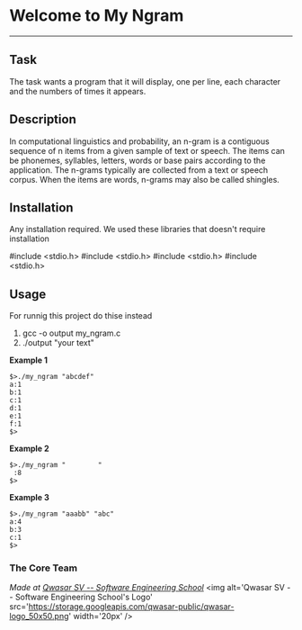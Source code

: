 # Welcome to My Ngram
***

## Task
The task wants a program that it will display, one per line, each character and the numbers of times it appears.
## Description
<p>In computational linguistics and probability, an n-gram is a contiguous sequence of n items from a given sample of text or speech. The items can be phonemes, syllables, letters, words or base pairs according to the application. The n-grams typically are collected from a text or speech corpus. When the items are words, n-grams may also be called shingles.</p>

## Installation
Any installation required. We used these libraries that doesn't require installation

#include <stdio.h>
#include <stdio.h>
#include <stdio.h>
#include <stdio.h>


## Usage
For runnig this project do thise instead
<ol>
  <li>gcc -o output my_ngram.c</li>
  <li>./output "your text"</li>
</ol>
<p><strong>Example 1</strong></p>
<pre class=" language-plain"><code class=" language-plain">$&gt;./my_ngram "abcdef"
a:1
b:1
c:1
d:1
e:1
f:1
$&gt;
</code></pre>

<p><strong>Example 2</strong></p>
<pre class=" language-plain"><code class=" language-plain">$&gt;./my_ngram "        "
 :8
$&gt;
</code></pre>
<p><strong>Example 3</strong></p>
<pre class=" language-plain"><code class=" language-plain">$&gt;./my_ngram "aaabb" "abc"
a:4
b:3
c:1
$&gt;
</code></pre>

### The Core Team


<span><i>Made at <a href='https://qwasar.io'>Qwasar SV -- Software Engineering School</a></i></span>
<span><img alt='Qwasar SV -- Software Engineering School's Logo' src='https://storage.googleapis.com/qwasar-public/qwasar-logo_50x50.png' width='20px' /></span>
